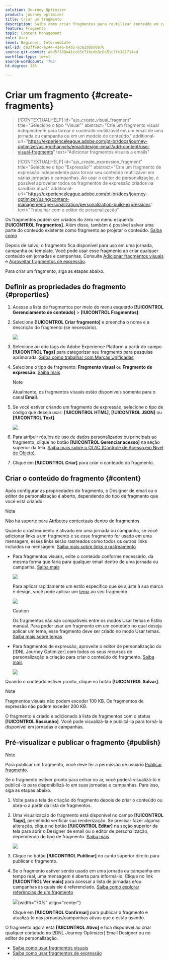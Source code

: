 ```yaml
---
solution: Journey Optimizer
product: journey optimizer
title: Criar um fragmento
description: Saiba como criar fragmentos para reutilizar conteúdo em campanhas e jornadas do Journey Optimizer
feature: Fragments
topic: Content Management
role: User
level: Beginner, Intermediate
exl-id: da3ffe9c-a244-4246-b4b5-a3a1d0508676
source-git-commit: abd5f388a41cc85c710cdb8c8e51c7fe381714ad
workflow-type: tm+mt
source-wordcount: '765'
ht-degree: 13%

---
```


# Criar um fragmento {#create-fragments}

>[!CONTEXTUALHELP]
>id="ajo_create_visual_fragment"
>title="Selecione o tipo “Visual”"
>abstract="Crie um fragmento visual independente para tornar o conteúdo reutilizável em um email de uma jornada ou campanha ou em um modelo de conteúdo."
>additional-url="https://experienceleague.adobe.com/pt-br/docs/journey-optimizer/using/channels/email/design-email/add-content/use-visual-fragments" text="Adicionar fragmentos visuais a emails"

>[!CONTEXTUALHELP]
>id="ajo_create_expression_fragment"
>title="Selecione o tipo “Expressão”"
>abstract="Crie um fragmento de expressão independente para tornar seu conteúdo reutilizável em várias jornadas e campanhas. Ao usar o editor de personalização, é possível aproveitar todos os fragmentos de expressão criados na sandbox atual."
>additional-url="https://experienceleague.adobe.com/pt-br/docs/journey-optimizer/using/content-management/personalization/personalization-build-expressions" text="Trabalhar com o editor de personalização"

Os fragmentos podem ser criados do zero no menu esquerdo **[!UICONTROL Fragmentos]**. Além disso, também é possível salvar uma parte do conteúdo existente como fragmento ao projetar o conteúdo. [Saiba como](#save-as-fragment)

Depois de salvo, o fragmento fica disponível para uso em uma jornada, campanha ou template. Você pode usar esse fragmento ao criar qualquer conteúdo em jornadas e campanhas. Consulte [Adicionar fragmentos visuais](../email/use-visual-fragments.md) e [Aproveitar fragmentos de expressão](../personalization/use-expression-fragments.md).

Para criar um fragmento, siga as etapas abaixo.

## Definir as propriedades do fragmento {#properties}

1. Acesse a lista de fragmentos por meio do menu esquerdo **[!UICONTROL Gerenciamento de conteúdo]** > **[!UICONTROL Fragmentos]**.

1. Selecione **[!UICONTROL Criar fragmento]** e preencha o nome e a descrição do fragmento (se necessário).

   ![](assets/fragment-details.png)

1. Selecione ou crie tags do Adobe Experience Platform a partir do campo **[!UICONTROL Tags]** para categorizar seu fragmento para pesquisa aprimorada. [Saiba como trabalhar com Marcas Unificadas](../start/search-filter-categorize.md#tags)

1. Selecione o tipo de fragmento: **Fragmento visual** ou **Fragmento de expressão**. [Saiba mais](../content-management/fragments.md#visual-expression)

   >[!NOTE]
   >
   >Atualmente, os fragmentos visuais estão disponíveis somente para o canal **Email**.

1. Se você estiver criando um fragmento de expressão, selecione o tipo de código que deseja usar: **[!UICONTROL HTML]**, **[!UICONTROL JSON]** ou **[!UICONTROL Text]**.

   ![](assets/fragment-expression-type.png)

1. Para atribuir rótulos de uso de dados personalizados ou principais ao fragmento, clique no botão **[!UICONTROL Gerenciar acesso]** na seção superior da tela. [Saiba mais sobre o OLAC (Controle de Acesso em Nível de Objeto)](../administration/object-based-access.md).

1. Clique em **[!UICONTROL Criar]** para criar o conteúdo do fragmento.

## Criar o conteúdo do fragmento {#content}

Após configurar as propriedades do fragmento, o Designer de email ou o editor de personalização é aberto, dependendo do tipo de fragmento que você está criando.

>[!NOTE]
>
>Não há suporte para [Atributos contextuais](../personalization/personalization-build-expressions.md) dentro de fragmentos.
>
>Quando o rastreamento é ativado em uma jornada ou campanha, se você adicionar links a um fragmento e se esse fragmento for usado em uma mensagem, esses links serão rastreados como todos os outros links incluídos na mensagem. [Saiba mais sobre links e rastreamento](../email/message-tracking.md)

* Para fragmentos visuais, edite o conteúdo conforme necessário, da mesma forma que faria para qualquer email dentro de uma jornada ou campanha. [Saiba mais](../email/get-started-email-design.md)

  ![](assets/fragment-designer.png)

  Para aplicar rapidamente um estilo específico que se ajuste à sua marca e design, você pode aplicar um [tema](../email/apply-email-themes.md) ao seu fragmento.

  ![](assets/fragment-themes.png)

  >[!CAUTION]
  >
  >Os fragmentos não são compatíveis entre os modos Usar temas e Estilo manual. Para poder usar um fragmento em um conteúdo no qual deseja aplicar um tema, esse fragmento deve ser criado no modo Usar temas. [Saiba mais sobre temas](../email/apply-email-themes.md)

* Para fragmentos de expressão, aproveite o editor de personalização do [!DNL Journey Optimizer] com todos os seus recursos de personalização e criação para criar o conteúdo do fragmento. [Saiba mais](../personalization/personalization-build-expressions.md)

  ![](assets/fragment-expression-editor.png)

Quando o conteúdo estiver pronto, clique no botão **[!UICONTROL Salvar]**.

>[!NOTE]
>
>Fragmentos visuais não podem exceder 100 KB. Os fragmentos de expressão não podem exceder 200 KB.

O fragmento é criado e adicionado à lista de fragmentos com o status **[!UICONTROL Rascunho]**. Você pode visualizá-la e publicá-la para torná-la disponível em jornadas e campanhas.

## Pré-visualizar e publicar o fragmento {#publish}

>[!NOTE]
>
>Para publicar um fragmento, você deve ter a permissão de usuário [Publicar fragmento](../administration/ootb-product-profiles.md#content-library-manager).

Se o fragmento estiver pronto para entrar no ar, você poderá visualizá-lo e publicá-lo para disponibilizá-lo em suas jornadas e campanhas. Para isso, siga as etapas abaixo.

1. Volte para a tela de criação do fragmento depois de criar o conteúdo ou abra-o a partir da lista de fragmentos.

1. Uma visualização do fragmento está disponível no campo **[!UICONTROL Tags]**, permitindo verificar sua renderização. Se precisar fazer alguma alteração, clique no botão **[!UICONTROL Editar]** na seção superior da tela para abrir o Designer de email ou o editor de personalização, dependendo do tipo de fragmento. [Saiba mais](manage-fragments.md#edit-fragments)

   ![](assets/fragment-preview.png)

1. Clique no botão **[!UICONTROL Publicar]** no canto superior direito para publicar o fragmento.

1. Se o fragmento estiver sendo usado em uma jornada ou campanha em tempo real, uma mensagem é aberta para informá-lo. Clique no link **[!UICONTROL Ver mais]** para acessar a lista de jornadas e/ou campanhas às quais ele é referenciado. [Saiba como explorar referências de um fragmento](../content-management/manage-fragments.md#explore-references)

   ![](assets/fragment-publish.png){width="70%" align="center"}

   Clique em **[!UICONTROL Confirmar]** para publicar o fragmento e atualizá-lo nas jornadas/campanhas ativas que o estão usando.

O fragmento agora está **[!UICONTROL Ativo]** e fica disponível ao criar qualquer conteúdo no [!DNL Journey Optimizer] Email Designer ou no editor de personalização.

* [Saiba como usar fragmentos visuais](../email/use-visual-fragments.md)
* [Saiba como usar fragmentos de expressão](../personalization/use-expression-fragments.md)
